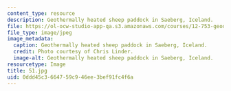 ```yaml
---
content_type: resource
description: Geothermally heated sheep paddock in Saeberg, Iceland.
file: https://ol-ocw-studio-app-qa.s3.amazonaws.com/courses/12-753-geodynamics-seminar-spring-2006/0ddd45c3664759c946ee3bef91fc4f6a_51.jpg
file_type: image/jpeg
image_metadata:
  caption: Geothermally heated sheep paddock in Saeberg, Iceland.
  credit: Photo courtesy of Chris Linder.
  image-alt: Geothermally heated sheep paddock in Saeberg, Iceland.
resourcetype: Image
title: 51.jpg
uid: 0ddd45c3-6647-59c9-46ee-3bef91fc4f6a
---
```

